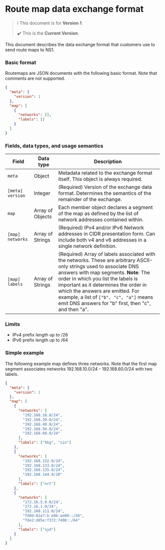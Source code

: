 Route map data exchange format
==============================

> :information_source: This document is for **Version 1**.
> 
> :heavy_check_mark: This is the **Current Version**.


This document describes the data exchange format that customers use to send 
route maps to NS1.


### Basic format

Routemaps are JSON documents with the following basic format. Note that comments
are not supported.

```json
{
  "meta": {
    "version": 1
  },
  "map": [
    {
      "networks": [],
      "labels": []
    }
  ]
}
```

### Fields, data types, and usage semantics

| Field | Data type | Description |
| ----- | --------- | ------------|
| `meta` | Object | Metadata related to the exchange format itself. This object is always required. |
| `[meta] version` | Integer | (Required)  Version of the exchange data format.  Determines the semantics of the remainder of the exchange. |
| `map` | Array of Objects | Each member object declares a segment of the map as defined by the list of network addresses contained within. |
| `[map] networks` | Array of Strings | (Required)  IPv4 and/or IPv6 Network addresses in CIDR presentation form.  Can include both v4 and v6 addresses in a single network definition. |
| `[map] labels` | Array of Strings | (Required)  Array of labels associated with the networks. These are arbitrary ASCII-only strings used to associate DNS answers with map segments. **Note**: The order in which you list the labels is important as it determines the order in which the answers are emitted. For example, a list of `["b", "c", "a"]` means emit DNS answers for "b" first, then "c", and then "a". |


### Limits

* IPv4 prefix length up to /26
* IPv6 prefix length up to /64


### Simple example

The following example map defines three networks. Note that the first map 
segment associates networks 192.168.10.0/24 - 192.168.60.0/24 with two labels.

```json
{
  "meta": {
    "version": 1
  },
  "map": [
    {
      "networks": [
        "192.168.10.0/24",
        "192.168.20.0/24",
        "192.168.40.0/24",
        "192.168.50.0/24",
        "192.168.60.0/24"
      ],
      "labels": ["hkg", "sin"]
    },
    {
      "networks": [
        "192.168.132.0/24",
        "192.168.133.0/24",
        "192.168.135.0/24",
        "192.168.144.0/20"
      ],
      "labels": ["nrt"]
    },
    {
      "networks": [
        "172.16.5.0.0/24",
        "172.16.1.0/24",
        "192.168.111.0/24",
        "fd0d:82a7:b e8b:ae00::/56",
        "fde2:d85e:f372:7408::/64"
      ],
      "labels": ["syd"]
    }
  ]
}
```
